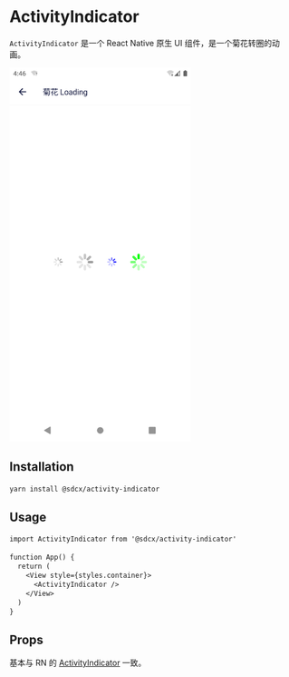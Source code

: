 # ActivityIndicator

`ActivityIndicator` 是一个 React Native 原生 UI 组件，是一个菊花转圈的动画。

<img src="./docs/assets/activity.png" width="320">

## Installation

```bash
yarn install @sdcx/activity-indicator
```

## Usage

```tsx
import ActivityIndicator from '@sdcx/activity-indicator'

function App() {
  return (
    <View style={styles.container}>
      <ActivityIndicator />
    </View>
  )
}
```

## Props

基本与 RN 的 [ActivityIndicator](https://reactnative.dev/docs/activityindicator) 一致。
